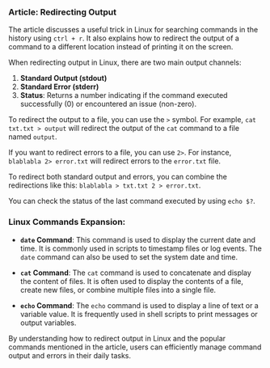 ### Article: Redirecting Output

The article discusses a useful trick in Linux for searching commands in the history using `ctrl + r`. It also explains how to redirect the output of a command to a different location instead of printing it on the screen.

When redirecting output in Linux, there are two main output channels:
1. **Standard Output (stdout)**
2. **Standard Error (stderr)**
3. **Status**: Returns a number indicating if the command executed successfully (0) or encountered an issue (non-zero).

To redirect the output to a file, you can use the `>` symbol. For example, `cat txt.txt > output` will redirect the output of the `cat` command to a file named `output`.

If you want to redirect errors to a file, you can use `2>`. For instance, `blablabla 2> error.txt` will redirect errors to the `error.txt` file.

To redirect both standard output and errors, you can combine the redirections like this: `blablabla > txt.txt 2 > error.txt`.

You can check the status of the last command executed by using `echo $?`.

### Linux Commands Expansion:

- **`date` Command**: This command is used to display the current date and time. It is commonly used in scripts to timestamp files or log events. The `date` command can also be used to set the system date and time.

- **`cat` Command**: The `cat` command is used to concatenate and display the content of files. It is often used to display the contents of a file, create new files, or combine multiple files into a single file.

- **`echo` Command**: The `echo` command is used to display a line of text or a variable value. It is frequently used in shell scripts to print messages or output variables.

By understanding how to redirect output in Linux and the popular commands mentioned in the article, users can efficiently manage command output and errors in their daily tasks.